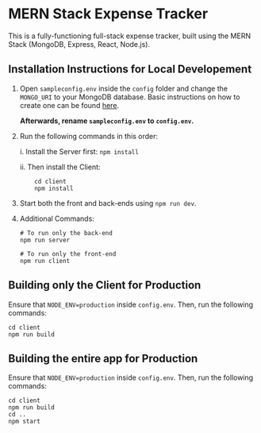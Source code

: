 # MERN Stack Expense Tracker

This is a fully-functioning full-stack expense tracker, built using the MERN Stack (MongoDB, Express, React, Node.js).

## Installation Instructions for Local Developement
1. Open `sampleconfig.env` inside the `config` folder and change the `MONGO_URI` to your MongoDB database. Basic instructions on how to create one can be found [here](https://www.mongodb.com/basics/create-database).

    **Afterwards, rename `sampleconfig.env` to `config.env`.**

2. Run the following commands in this order:

    i. Install the Server first: `npm install`
    
    ii. Then install the Client:
    ```
        cd client
        npm install
    ``` 
3. Start both the front and back-ends using `npm run dev`.

4. Additional Commands:
    ```
    # To run only the back-end
    npm run server
    
    # To run only the front-end
    npm run client
    ```

## Building only the Client for Production
Ensure that `NODE_ENV=production` inside `config.env`. Then, run the following commands:
```
cd client
npm run build
```

## Building the entire app for Production
Ensure that `NODE_ENV=production` inside `config.env`. Then, run the following commands:
```
cd client
npm run build
cd ..
npm start
```